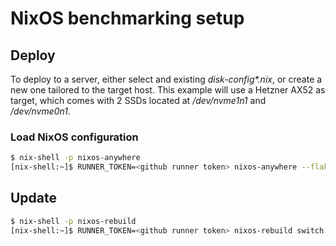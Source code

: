 # NixOS benchmarking setup

## Deploy

To deploy to a server, either select and existing *disk-config\*.nix*, or create a new one tailored to the target host.
This example will use a Hetzner AX52 as target, which comes with 2 SSDs located at */dev/nvme1n1* and */dev/nvme0n1*.

### Load NixOS configuration

```bash
$ nix-shell -p nixos-anywhere
[nix-shell:~]$ RUNNER_TOKEN=<github runner token> nixos-anywhere --flake .#ax52 root@<ip_address>
```

## Update

```bash
$ nix-shell -p nixos-rebuild
[nix-shell:~]$ RUNNER_TOKEN=<github runner token> nixos-rebuild switch --flake .#ax52 --target-host root@<ip_address>
```
